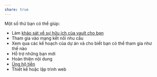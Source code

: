 ```yaml
---  
share: true  
---  
```

Một số thứ bạn có thể giúp:  
- Làm [khảo sát về sự hữu ích của vault cho bạn](https://quảcầu.cc/khao-sat-nguoi-dung-vault-nhap-mon-obsidian/?utm_source=Vault+%C2%BB+Nh%E1%BA%ADp+m%C3%B4n+Obsidian+%C2%BB+Trang+ch%E1%BB%A7&utm_medium=Giai+%C4%91o%E1%BA%A1n+2)  
- Tham gia vào mạng kết nối nhu cầu  
- Xem qua các kế hoạch của dự án và cho biết bạn có thể tham gia như thế nào  
- Hỗ trợ những bạn mới  
- Hoàn thiện nội dung  
- [Ủng hộ tiền](https://opencollective.com/nhom-tu-hoc/donate)  
- Thiết kế hoặc lập trình web   
